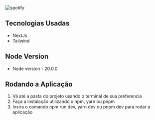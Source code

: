 ![spotify](https://github.com/RodrigoSCurcio/spotify/assets/59969422/8e2a8f1d-e470-4e3f-9bd8-72fb4dd20a0d)

## Tecnologias Usadas
+ NextJs
+ Tailwind

## Node Version
+ Node version - 20.0.0

## Rodando a Aplicação
1) Vá até a pasta do projeto usando o terminal de sua preferencia
2) Faça a instalação utilizando o npm, yarn ou pnpm
3) Insira o comando npm run dev, yarn dev ou pnpm dev para rodar a aplicação
